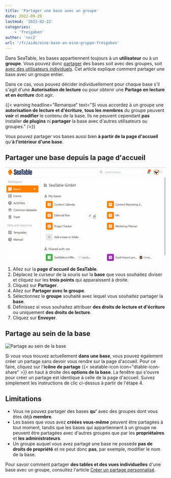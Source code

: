 ```yaml
---
title: 'Partager une base avec un groupe'
date: 2022-09-28
lastmod: '2023-02-22'
categories:
    - 'freigaben'
author: 'nsc2'
url: '/fr/aide/eine-base-an-eine-gruppe-freigeben'
---
```


Dans SeaTable, les bases appartiennent toujours à un **utilisateur** ou à un **groupe**. Vous pouvez donc [partager](https://seatable.io/fr/docs/freigaben/anlegen-einer-benutzerfreigabe/) des bases soit avec des groupes, soit [avec des utilisateurs individuels](https://seatable.io/fr/docs/freigaben/anlegen-einer-benutzerfreigabe/). Cet article explique comment partager une base avec un groupe entier.

Dans ce cas, vous pouvez décider individuellement pour chaque base s'il s'agit d'une **Autorisation de lecture** ou pour obtenir une **Partage en lecture et en écriture** doit agir.

{{< warning  headline="Remarque"  text="Si vous accordez à un groupe une **autorisation de lecture et d'écriture**, **tous les membres** du groupe peuvent **voir** et **modifier** le contenu de la base. Ils ne peuvent cependant **pas** installer **de plugins** ni **partager** la base avec d'autres utilisateurs ou groupes." />}}

Vous pouvez partager vos bases aussi bien **à partir de la page d'accueil** qu'**à l'intérieur d'une base**.

## Partager une base depuis la page d'accueil

![Partage d'une base avec un groupe](images/Freigabe-einer-Base-an-eine-Gruppe.gif)

1. Allez sur la **page d'accueil de SeaTable**.
2. Déplacez le curseur de la souris sur la **base** que vous souhaitez diviser et cliquez sur les **trois points** qui apparaissent à droite.
3. Cliquez sur **Partager**.
4. Allez sur **Partager avec le groupe**.
5. Sélectionnez le **groupe** souhaité avec lequel vous souhaitez partager la **base**.
6. Définissez si vous souhaitez attribuer **des droits de lecture et d'écriture** ou uniquement **des droits de lecture**.
7. Cliquez sur **Envoyer**.

## Partage au sein de la base

![Partage au sein de la base](https://seatable.io/wp-content/uploads/2022/09/share-a-base.png)

Si vous vous trouvez actuellement **dans une base**, vous pouvez également créer un partage sans devoir vous rendre sur la page d'accueil. Pour ce faire, cliquez sur l'**icône de partage** {{< seatable-icon icon="dtable-icon-share" >}} en haut à droite des **options de la base**. La fenêtre qui s'ouvre pour créer un partage est identique à celle de la page d'accueil. Suivez simplement les instructions de clic ci-dessus à partir de l'étape 4.

## Limitations

- Vous ne pouvez partager des bases **qu'** avec des groupes dont vous êtes déjà **membre**.
- Les bases que vous avez **créées vous-même** peuvent être partagées à tout moment, tandis que les bases qui appartiennent à un groupe ne peuvent être partagées avec d'autres groupes que par les **propriétaires** et **les administrateurs**.
- Un groupe auquel vous avez partagé une base ne possède **pas de droits de propriété** et ne peut donc **pas**, par exemple, modifier le nom de la base.

Pour savoir comment partager **des tables et des vues individuelles** d'une base avec un groupe, consultez l'article [Créer un partage personnalisé](https://seatable.io/fr/docs/freigaben/benutzerdefinierte-freigabe-erstellen/).
